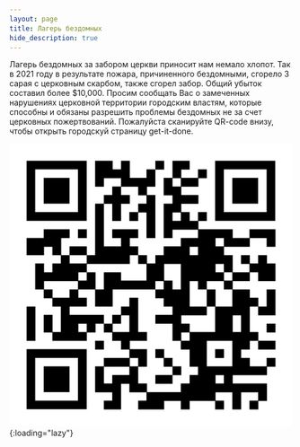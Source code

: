 ```yaml
---
layout: page
title: Лагерь бездомных 
hide_description: true
---
```


Лагерь бездомных за забором церкви приносит нам немало хлопот. Так в 2021 году в результате пожара, причиненного бездомными, сгорело 3 сарая с церковным скарбом, также сгорел забор.
Общий убыток составил более $10,000. Просим сообщать Вас о замеченных нарушениях церковной территории городским властям, которые способны и обязаны разрешить проблемы бездомных не за счет 
церковных пожертвований. Пожалуйста сканируйте QR-code внизу, чтобы открыть городскуй страницу get-it-done.   

![QR-code](/assets/img/reporting_homeless.png#left){:loading="lazy"}
